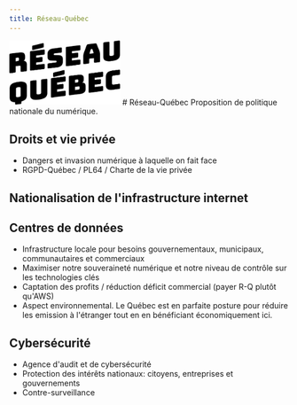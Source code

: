 ```yaml
---
title: Réseau-Québec
---
```

<img src="logo.png" width="200" />
# Réseau-Québec
Proposition de politique nationale du numérique.

## Droits et vie privée
- Dangers et invasion numérique à laquelle on fait face
- RGPD-Québec / PL64 / Charte de la vie privée

## Nationalisation de l'infrastructure internet


## Centres de données
- Infrastructure locale pour besoins gouvernementaux, municipaux, communautaires et commerciaux
- Maximiser notre souveraineté numérique et notre niveau de contrôle sur les technologies clés
- Captation des profits / réduction déficit commercial (payer R-Q plutôt qu'AWS)
- Aspect environnemental. Le Québec est en parfaite posture pour réduire les emission à l'étranger tout en en bénéficiant économiquement ici. 

## Cybersécurité
- Agence d'audit et de cybersécurité
- Protection des intérêts nationaux: citoyens, entreprises et gouvernements
- Contre-surveillance

